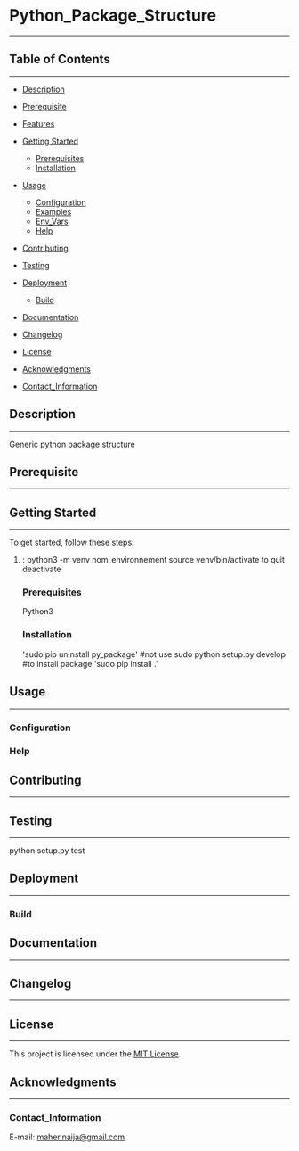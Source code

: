 # Python_Package_Structure
---

## Table of Contents
---
- [Description](#description)
- [Prerequisite](#Prerequisites)
- [Features](#features)
- [Getting Started](#getting-started)
  - [Prerequisites](#prerequisites)
  - [Installation](#installation)
- [Usage](#usage)
  - [Configuration](#configuration)
  - [Examples](#examples)
  - [Env_Vars](#Env_Vars)
  - [Help](#Help)
- [Contributing](#contributing)
- [Testing](#testing)
  
- [Deployment](#deployment)
   - [Build](#Build)
- [Documentation](#documentation)
- [Changelog](#changelog)
- [License](#license)
- [Acknowledgments](#acknowledgments)
- [Contact_Information](#Contact_Information)

## Description
---
Generic python package structure

##  Prerequisite
---

## Getting Started
---
To get started, follow these steps:
1. : python3 -m venv nom_environnement
     source venv/bin/activate
     to quit deactivate
   
   ### Prerequisites
   Python3
   
   ### Installation
   'sudo pip uninstall py_package'
   #not use sudo python setup.py develop
   #to install package
   'sudo pip install .'

## Usage
---

### Configuration
### Help

## Contributing
---

## Testing
---

python setup.py test

## Deployment
---
### Build

## Documentation
---

## Changelog
---

## License
---
This project is licensed under the [MIT License](LICENSE).

## Acknowledgments
---

### Contact_Information
 E-mail: maher.naija@gmail.com






















